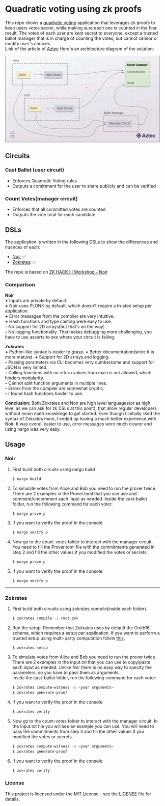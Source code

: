 # Quadratic voting using zk proofs

This repo shows a [quadratic voting](https://www.economist.com/interactive/2021/12/18/quadratic-voting) application that leverages zk proofs to keep users votes secret, while making sure each one is counted in the final result.
The votes of each user are kept secret to everyone, except a trusted ballot manager that is in charge of counting the votes, but cannot censor or modify user's choices.  
Link of the article of [Aztec](https://aztec.network/blog/announcing-noir-beta-stable-fast-zk-applications-in-the-browser/)
Here's an architecture diagram of the solution:

![architecture](./images/architecture.png)

## Circuits

### Cast Ballot (user circuit)

- Enforces Quadratic Voting rules
- Outputs a comittment for the user to share publicly and can be verified

### Count Votes(manager circuit)

- Enforces that all committed votes are counted
- Outputs the vote total for each candidate

## DSLs

The application is written in the following DSLs to show the differences and nuances of each:

- [Noir](https://github.com/noir-lang/noir) :white_check_mark:
- [Zokrates](https://github.com/Zokrates/ZoKrates): :white_check_mark:

The repo is based on [ZK HACK III Workshop - Noir](https://www.youtube.com/watch?v=5CziMfChveY)

### Comparison

**Noir**  
**+** Inputs are private by default.  
**+** Noir uses PLONK by default, which doesn't require a trusted setup per application.  
**+** Error messages from the compiler are very intuitive.  
**+** Hash functions and type casting were easy to use.  
**-** No support for 2D arrays(but that's on the way)  
**-** No logging functionality. That makes debugging more challenging, you have to use asserts to see where your circuit is failing.

**Zokrates**  
**+** Python-like syntax is easier to grasp.
**+** Better documentation(since it is more mature).
**+** Support for 2D arrays and logging.  
**-** Passing parameters via CLI becomes very cumbersome and support for JSON is very limited.  
**-** Calling functions with no return values from main is not allowed, which hinders modularity.  
**-** Cannot split function arguments in multiple lines.  
**-** Errors from the compiler are somewhat cryptic.  
**-** I found hash functions harder to use.

**Conclusion:** Both Zokrates and Noir are high level languages(or as high level as we can ask for zk DSLs at this point), that allow regular developers without moon math knowledge to get started. Even though I initially liked the syntax of Zokrates more, I ended up having a much better experience with Noir. It was overall easier to use, error messages were much clearer and using nargo was very easy.

## Usage

### Noir

1. First build both circuits using nargo build

   ```sh
   $ nargo build
   ```

2. To simulate votes from Alice and Bob you need to run the prover twice. There are 2 examples in the Prover.toml that you can use and comment/uncomment each input as needed. Inside the cast-ballot folder, run the following command for each voter:
   ```sh
   $ nargo prove p
   ```
3. If you want to verify the proof in the console:
   ```sh
   $ nargo verify p
   ```
4. Now go to the count-votes folder to interact with the manager circuit. You need to fill the Prover.toml file with the commitments generated in step 2 and fill the other values if you modified the votes or secrets.
   ```sh
   $ nargo prove p
   ```
5. If you want to verify the proof in the console:
   ```sh
   $ nargo verify p
   ```

---

### Zokrates

1. First build both circuits using zokrates compile(inside each folder).

   ```sh
   $ zokrates compile -i root.zok
   ```

2. Run the setup. Remember that Zokrates uses by default the Groth16 scheme, which requires a setup per application. If you want to perform a trusted setup using multi-party computation follow [this](https://zokrates.github.io/toolbox/trusted_setup.html).
   ```
   $ zokrates setup
   ```
3. To simulate votes from Alice and Bob you need to run the prover twice. There are 2 examples in the input.txt that you can use to copy/paste each input as needed. Unlike Nor there is no easy way to specify the parameters, so you have to pass them as arguments.  
   Inside the cast-ballot folder, run the following command for each voter:

   ```sh
   $ zokrates compute-witness -a <your arguments>
   $ zokrates generate-proof
   ```

4. If you want to verify the proof in the console:

   ```sh
   $ zokrates verify
   ```

5. Now go to the count-votes folder to interact with the manager circuit. In the input.txt file you will see an example you can use. You will need to pass the commitments from step 3 and fill the other values if you modified the votes or secrets.
   ```sh
   $ zokrates compute-witness -a <your arguments>
   $ zokrates generate-proof
   ```
6. If you want to verify the proof in the console:

   ```sh
   $ zokrates verify
   ```

### License

This project is licensed under the MIT License - see the [LICENSE](LICENSE) file for details.
